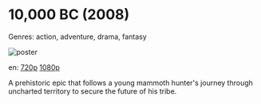 # 10,000 BC (2008)

Genres: action, adventure, drama, fantasy

![poster](http://image.tmdb.org/t/p/w500/rnGR3EHkL4ryhQd50XBrtRrV8nq.jpg)

en:
  [720p](magnet:?xt=urn:btih:85A8BE637B5E80EA7F7E411FE969AF0FE1C80AFC&tr=udp://glotorrents.pw:6969/announce&tr=udp://tracker.opentrackr.org:1337/announce&tr=udp://torrent.gresille.org:80/announce&tr=udp://tracker.openbittorrent.com:80&tr=udp://tracker.coppersurfer.tk:6969&tr=udp://tracker.leechers-paradise.org:6969&tr=udp://p4p.arenabg.ch:1337&tr=udp://tracker.internetwarriors.net:1337)
  [1080p](magnet:?xt=urn:btih:FEF00E97CA2D5056E4828B97DD652ADA80F13CB4&tr=udp://glotorrents.pw:6969/announce&tr=udp://tracker.opentrackr.org:1337/announce&tr=udp://torrent.gresille.org:80/announce&tr=udp://tracker.openbittorrent.com:80&tr=udp://tracker.coppersurfer.tk:6969&tr=udp://tracker.leechers-paradise.org:6969&tr=udp://p4p.arenabg.ch:1337&tr=udp://tracker.internetwarriors.net:1337)
  


A prehistoric epic that follows a young mammoth hunter's journey through uncharted territory to secure the future of his tribe.
